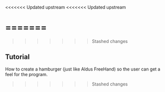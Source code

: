 <<<<<<< Updated upstream
<<<<<<< Updated upstream
 
=======
=======
>>>>>>> Stashed changes
## __Tutorial__ ##

How to create a hamburger (just like Aldus FreeHand) so the user can get a feel for the program.
>>>>>>> Stashed changes
